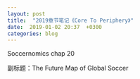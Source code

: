 ```yaml
---
layout: post
title:  "2019章节笔记《Core To Periphery》"
date:  2019-01-02 20:37  +0300
categories: blog
---
```


Soccernomics chap 20

副标题：The Future Map of Global Soccer


<!--end-->
